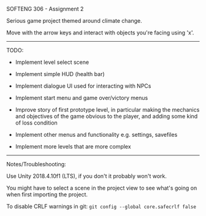 SOFTENG 306 - Assignment 2

Serious game project themed around climate change.

Move with the arrow keys and interact with objects you're facing using 'x'.

---

TODO:

* Implement level select scene
* Implement simple HUD (health bar)
* Implement dialogue UI used for interacting with NPCs
* Implement start menu and game over/victory menus
* Improve story of first prototype level, in particular making the mechanics and objectives of the game obvious to the player, and adding some kind of loss condition

* Implement other menus and functionality e.g. settings, savefiles
* Implement more levels that are more complex

---

Notes/Troubleshooting:

Use Unity 2018.4.10f1 (LTS), if you don't it probably won't work.

You might have to select a scene in the project view to see what's going on when first importing the project.

To disable CRLF warnings in git: `git config --global core.safecrlf false`
